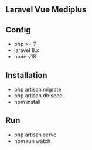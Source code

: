 ## Laravel Vue Mediplus

## Config
- php >= 7
- laravel 8.x
- node v18

## Installation
- php artisan migrate
- php artisan db:seed
- npm install

## Run
- php artisan serve
- npm run watch
